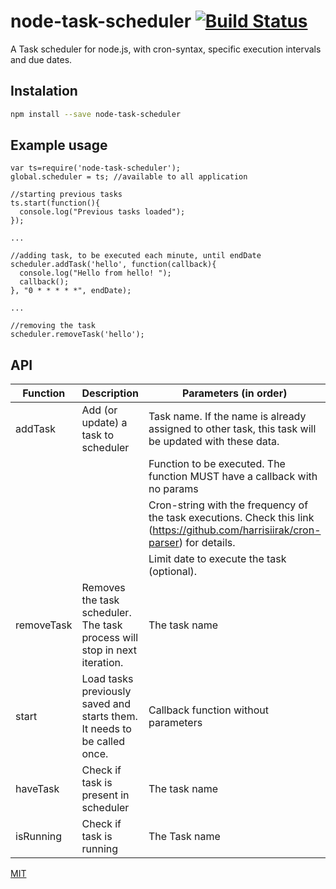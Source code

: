 # node-task-scheduler [![Build Status](https://travis-ci.org/giovanebribeiro/node-task-scheduler.svg?branch=master)](https://travis-ci.org/giovanebribeiro/node-task-scheduler)

A Task scheduler for node.js, with cron-syntax, specific execution intervals and due dates.

## Instalation
```bash
npm install --save node-task-scheduler
```

## Example usage
```
var ts=require('node-task-scheduler');
global.scheduler = ts; //available to all application

//starting previous tasks
ts.start(function(){
  console.log("Previous tasks loaded");
});

...

//adding task, to be executed each minute, until endDate
scheduler.addTask('hello', function(callback){
  console.log("Hello from hello! ");
  callback();
}, "0 * * * * *", endDate);

...

//removing the task
scheduler.removeTask('hello');
```

## API
| Function   | Description                                                                | Parameters (in order)                                                                                                            |
|------------|----------------------------------------------------------------------------|----------------------------------------------------------------------------------------------------------------------------------|
| addTask    | Add (or update) a task to scheduler                                        | Task name. If the name is already assigned to other task, this task will be updated with these data.                             |
|            |                                                                            | Function to be executed. The function MUST have a callback with no params                                                        |
|            |                                                                            | Cron-string with the frequency of the task executions. Check this link (https://github.com/harrisiirak/cron-parser) for details. |
|            |                                                                            | Limit date to execute the task (optional).                                                                                       |
| removeTask | Removes the task scheduler.  The task process will stop in next iteration. | The task name                                                                                                                    |
| start      | Load tasks previously saved and starts them. It needs to be called once.   | Callback function without parameters                                                                                             |
| haveTask   | Check if task is present in scheduler                                      | The task name                                                                                                                    |
| isRunning  | Check if task is running                                                   | The Task name                                                                                                                    |## License
[MIT](http://opensource.org/licenses/MIT)
